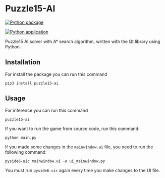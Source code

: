 # Puzzle15-AI

[![Python package](https://github.com/SajjadAemmi/Puzzle15-AI/actions/workflows/python-package.yml/badge.svg)](https://github.com/SajjadAemmi/Puzzle15-AI/actions/workflows/python-package.yml)

[![Python application](https://github.com/SajjadAemmi/Puzzle15-AI/actions/workflows/python-app.yml/badge.svg)](https://github.com/SajjadAemmi/Puzzle15-AI/actions/workflows/python-app.yml)

Puzzle15 AI solver with A* search algorithm, written with the Qt library using Python.

## Installation
For install the package you can run this command
```
pip3 install puzzle15-ai
```

## Usage
For inference you can run this command
```
puzzle15-ai
```

If you want to run the game from source code, run this command:
```
python main.py
```
If you made some changes in the `mainwindow.ui` file, you need to run the following command:
```
pyside6-uic mainwindow.ui -o ui_mainwindow.py
```
You must run `pyside6-uic` again every time you make changes to the UI file.
